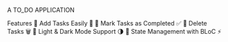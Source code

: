 A TO_DO APPLICATION

Features
 Add Tasks Easily 📝 
 Mark Tasks as Completed ✅
 Delete Tasks 🗑️ 
 Light & Dark Mode Support 🌗
 State Management with BLoC ⚡
